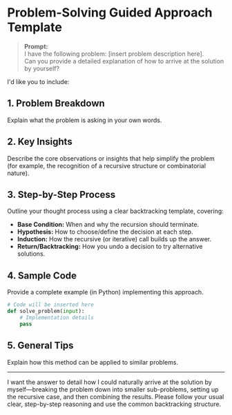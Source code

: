 # Problem-Solving Guided Approach Template

> **Prompt:**  
> I have the following problem: [insert problem description here].  
> Can you provide a detailed explanation of how to arrive at the solution by yourself?

I'd like you to include:

## 1. Problem Breakdown
Explain what the problem is asking in your own words.

## 2. Key Insights
Describe the core observations or insights that help simplify the problem (for example, the recognition of a recursive structure or combinatorial nature).

## 3. Step-by-Step Process
Outline your thought process using a clear backtracking template, covering:

- **Base Condition:** When and why the recursion should terminate.
- **Hypothesis:** How to choose/define the decision at each step.
- **Induction:** How the recursive (or iterative) call builds up the answer.
- **Return/Backtracking:** How you undo a decision to try alternative solutions.

## 4. Sample Code
Provide a complete example (in Python) implementing this approach.

```python
# Code will be inserted here
def solve_problem(input):
    # Implementation details
    pass
```

## 5. General Tips
Explain how this method can be applied to similar problems.

---

I want the answer to detail how I could naturally arrive at the solution by myself—breaking the problem down into smaller sub-problems, setting up the recursive case, and then combining the results. Please follow your usual clear, step-by-step reasoning and use the common backtracking structure.
